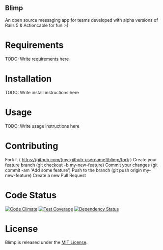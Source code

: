 ## Blimp

An open source messaging app for teams developed with alpha versions of Rails 5 & Actioncable for fun :-)

# Requirements

TODO: Write requirements here


# Installation

TODO: Write install instructions here


# Usage

TODO: Write usage instructions here


# Contributing

Fork it ( https://github.com/[my-github-username]/blimp/fork )
Create your feature branch (git checkout -b my-new-feature)
Commit your changes (git commit -am 'Add some feature')
Push to the branch (git push origin my-new-feature)
Create a new Pull Request

# Code Status

[![Code Climate](https://codeclimate.com/github/luuuc/blimp/badges/gpa.svg)](https://codeclimate.com/github/luuuc/blimp)
[![Test Coverage](https://codeclimate.com/github/luuuc/blimp/badges/coverage.svg)](https://codeclimate.com/github/luuuc/blimp)
[![Dependency Status](https://gemnasium.com/luuuc/blimp.svg)](https://gemnasium.com/luuuc/blimp)

# License

Blimp is released under the [MIT License](http://www.opensource.org/licenses/MIT).